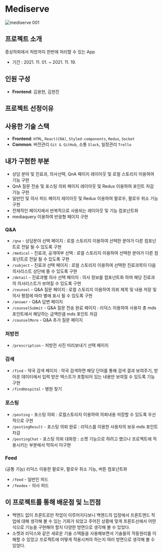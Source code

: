 # Mediserve
![mediserve 001](https://user-images.githubusercontent.com/81367886/144597071-b6252429-d411-4349-80d6-59b99d9abbd2.jpeg)
## 프로젝트 소개
증상의뢰에서 처방까지 한번에 처리할 수 있는 App
- 기간 : 2021. 11. 01. ~ 2021. 11. 19.

## 인원 구성
- **Frontend**: 김용현, 김현진

## 프로젝트 선정이유

## 사용한 기술 스택
- **Frontend**: `HTML`, `React(CRA)`, `Styled-components`, `Redux`, `Socket`
- **Common**: 버전관리 `Git & GitHub`, 소통 `Slack`,  일정관리 `Trello`

## 내가 구현한 부분
- 상담 분야 및 진료과, 의사선택, QnA 페이지 레이아웃 및 로컬 스토리지 이용하여 기능 구현
- QnA 질문 전송 및 포스팅 의뢰 페이지 레이아웃 및 Redux 이용하여 포인트 차감 기능 구현
- 일반인 및 의사 피드 페이지 레이아웃 및 Redux 이용하여 팔로우, 팔로우 취소 기능 구현
- 전체적인 페이지에서 반복적으로 사용되는 레이아웃 및 기능 컴포넌트화
- mediaquery 이용하여 반응형 페이지 구현

### Q&A
- `/qna` - 상담분야 선택 페이지 : 로컬 스토리지 이용하여 선택한 분야가 다른 컴포넌트로 전달 될 수 있도록 구현
- `/medical` - 진료과, 공개여부 선택 : 로컬 스토리지 이용하여 선택한 분야가 다른 컴포넌트로 전달 될 수 있도록 구현
- `/subject` - 진료과 선택 페이지 : 로컬 스토리지 이용하여 선택한 진료과목이 다음 의사리스트 상단에 뜰 수 있도록 구현
- `/detail` - 진료과별 의사 선택 페이지 : 의사 정보를 컴포넌트화 하여 해당 진료과의 의사리스트가 보여질 수 있도록 구현
- `/counsel` - Q&A 질문 페이지 : 로컬 스토리지 이용하여 의뢰 제목 및 내용 저장 및 의사 평점에 따라 별에 표시 될 수 있도록 구현
- `/answer` - Q&A 답변 페이지
- `/counselSubmit` - Q&A 질문 전송 완료 페이지 : 리덕스 이용하여 사용자 총 mds 포인트에서 해당하는 금액만큼 mds 포인트 차감
- `/counselMore` - Q&A 추가 질문 페이지

### 처방전
- `/prescription` - 처방전 사진 미리보내기 선택 페이지 

### 검색
- `/find` - 약국 검색 페이지 : 약국 검색하면 해당 단어를 통해 검색 결과 보여주기, 받아온 데이터에서 입력 받은 텍스트가 포함되어 있는 내용만 보여질 수 있도록 기능 구현
- `/findHospital` - 병원 찾기

### 포스팅
- `/posting` - 포스팅 의뢰 : 로컬스토리지 이용하여 의뢰내용 저장할 수 있도록 우선적으로 구현
- `/postingResult` - 포스팅 의뢰 완료 : 리덕스를 이용한 사용자의 보유 mds 포인트 차감
- `/postingChat` - 포스팅 의뢰 대화창 : 소켓 기능으로 하려고 했으나 프로젝트에 적용시키는 부분에서 막혀서 미구현

### Feed
(공통 기능) 리덕스 이용한 팔로우, 팔로우 취소 기능, 버튼 컴포넌트화
- `/feed` - 일반인 피드
- `/feedex` - 의사 피드

## 이 프로젝트를 통해 배운점 및 느낀점
- 백엔드 없이 프론트로만 작업이 이루어지다보니 백엔드의 입장에서 프론트엔드 작업에 대해 생각해 볼 수 있는 기회가 되었고 주어진 상황에 맞게 프론트선에서 어떤식으로 기능을 구현해야 할지 다양한 방면으로 생각해 볼 수 있었다.
- 소켓과 리덕스와 같은 새로운 기술 스택들을 사용해보면서 기술들의 작동원리를 이해할 수 있었고 프로젝트에 어떻게 적용시켜야 하는지 여러 방면으로 생각해 볼 수 있었다.
